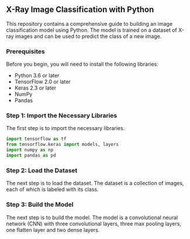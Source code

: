  ## X-Ray Image Classification with Python

This repository contains a comprehensive guide to building an image classification model using Python. The model is trained on a dataset of X-ray images and can be used to predict the class of a new image.

### Prerequisites

Before you begin, you will need to install the following libraries:

* Python 3.6 or later
* TensorFlow 2.0 or later
* Keras 2.3 or later
* NumPy
* Pandas


### Step 1: Import the Necessary Libraries

The first step is to import the necessary libraries.

```python
import tensorflow as tf
from tensorflow.keras import models, layers
import numpy as np
import pandas as pd
```

### Step 2: Load the Dataset

The next step is to load the dataset. The dataset is a collection of images, each of which is labeled with its class.


### Step 3: Build the Model

The next step is to build the model. The model is a convolutional neural network (CNN) with three convolutional layers, three max pooling layers, one flatten layer and two dense layers.


